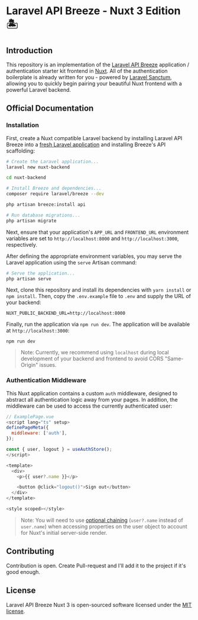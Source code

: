 # Laravel API Breeze - Nuxt 3 Edition 🏝️

## Introduction

This repository is an implementation of the [Laravel API Breeze](https://laravel.com/docs/starter-kits) application / authentication starter kit frontend in [Nuxt](https://nuxt.com). All of the authentication boilerplate is already written for you - powered by [Laravel Sanctum](https://laravel.com/docs/sanctum), allowing you to quickly begin pairing your beautiful Nuxt frontend with a powerful Laravel backend.

## Official Documentation

### Installation

First, create a Nuxt compatible Laravel backend by installing Laravel API Breeze into a [fresh Laravel application](https://laravel.com/docs/installation) and installing Breeze's API scaffolding:

```bash
# Create the Laravel application...
laravel new nuxt-backend

cd nuxt-backend

# Install Breeze and dependencies...
composer require laravel/breeze --dev

php artisan breeze:install api

# Run database migrations...
php artisan migrate
```

Next, ensure that your application's `APP_URL` and `FRONTEND_URL` environment variables are set to `http://localhost:8000` and `http://localhost:3000`, respectively.

After defining the appropriate environment variables, you may serve the Laravel application using the `serve` Artisan command:

```bash
# Serve the application...
php artisan serve
```

Next, clone this repository and install its dependencies with `yarn install` or `npm install`. Then, copy the `.env.example` file to `.env` and supply the URL of your backend:

```
NUXT_PUBLIC_BACKEND_URL=http://localhost:8000
```

Finally, run the application via `npm run dev`. The application will be available at `http://localhost:3000`:

```
npm run dev
```

> Note: Currently, we recommend using `localhost` during local development of your backend and frontend to avoid CORS "Same-Origin" issues.

### Authentication Middleware

This Nuxt application contains a custom `auth` middleware, designed to abstract all authentication logic away from your pages. In addition, the middleware can be used to access the currently authenticated user:

```js
// ExamplePage.vue
<script lang="ts" setup>
definePageMeta({
  middleware: ['auth'],
});

const { user, logout } = useAuthStore();
</script>

<template>
  <div>
    <p>{{ user?.name }}</p>

    <button @click="logout()">Sign out</button>
  </div>
</template>

<style scoped></style>
```

> Note: You will need to use [optional chaining](https://developer.mozilla.org/en-US/docs/Web/JavaScript/Reference/Operators/Optional_chaining) (`user?.name` instead of `user.name`) when accessing properties on the user object to account for Nuxt's initial server-side render.

## Contributing

Contribution is open. Create Pull-request and I'll add it to the project if it's good enough.

## License

Laravel API Breeze Nuxt 3 is open-sourced software licensed under the [MIT license](LICENSE.md).
